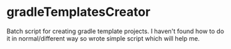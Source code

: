 gradleTemplatesCreator
======================

Batch script for creating gradle template projects. I haven't found how to do it in normal/different way so wrote simple script which will help me.
